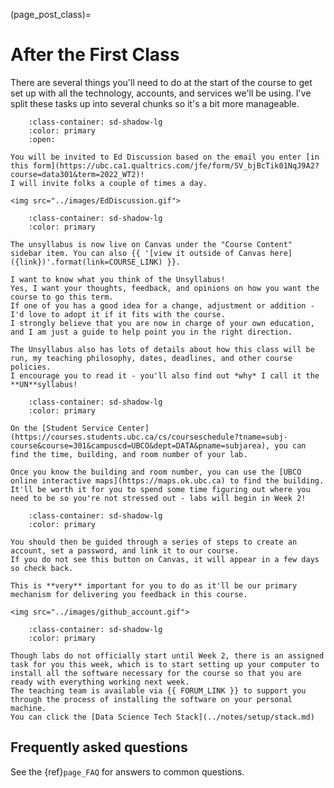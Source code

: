 (page_post_class)=
# After the First Class

There are several things you'll need to do at the start of the course to get set up with all the technology, accounts, and services we'll be using.
I've split these tasks up into several chunks so it's a bit more manageable. 

```{dropdown} 4. Join Ed Discussion and say hi!
    :class-container: sd-shadow-lg
    :color: primary
    :open:

You will be invited to Ed Discussion based on the email you enter [in this form](https://ubc.ca1.qualtrics.com/jfe/form/SV_bjBcTik01NqJ9A2?course=data301&term=2022_WT2)! 
I will invite folks a couple of times a day.

<img src="../images/EdDiscussion.gif">
```


```{dropdown} 5. Read the Unsyllabus
    :class-container: sd-shadow-lg
    :color: primary

The unsyllabus is now live on Canvas under the "Course Content" sidebar item. You can also {{ '[view it outside of Canvas here]({link})'.format(link=COURSE_LINK) }}.

I want to know what you think of the Unsyllabus! 
Yes, I want your thoughts, feedback, and opinions on how you want the course to go this term. 
If one of you has a good idea for a change, adjustment or addition - I'd love to adopt it if it fits with the course.
I strongly believe that you are now in charge of your own education, and I am just a guide to help point you in the right direction. 

The Unsyllabus also has lots of details about how this class will be run, my teaching philosophy, dates, deadlines, and other course policies.
I encourage you to read it - you'll also find out *why* I call it the **UN**syllabus!
```

```{dropdown} 6. Figure out where your Lab will be held
    :class-container: sd-shadow-lg
    :color: primary

On the [Student Service Center](https://courses.students.ubc.ca/cs/courseschedule?tname=subj-course&course=301&campuscd=UBCO&dept=DATA&pname=subjarea), you can find the time, building, and room number of your lab.

Once you know the building and room number, you can use the [UBCO online interactive maps](https://maps.ok.ubc.ca) to find the building.
It'll be worth it for you to spend some time figuring out where you need to be so you're not stressed out - labs will begin in Week 2!
```

```{dropdown} 7. Create a GitHub.com account
    :class-container: sd-shadow-lg
    :color: primary

You should then be guided through a series of steps to create an account, set a password, and link it to our course.
If you do not see this button on Canvas, it will appear in a few days so check back.

This is **very** important for you to do as it'll be our primary mechanism for delivering you feedback in this course.

<img src="../images/github_account.gif">
```

```{dropdown} 8. Start setting up your computer
    :class-container: sd-shadow-lg
    :color: primary

Though labs do not officially start until Week 2, there is an assigned task for you this week, which is to start setting up your computer to install all the software necessary for the course so that you are ready with everything working next week.
The teaching team is available via {{ FORUM_LINK }} to support you through the process of installing the software on your personal machine.
You can click the [Data Science Tech Stack](../notes/setup/stack.md)
```

## Frequently asked questions

See the {ref}`page_FAQ` for answers to common questions.
